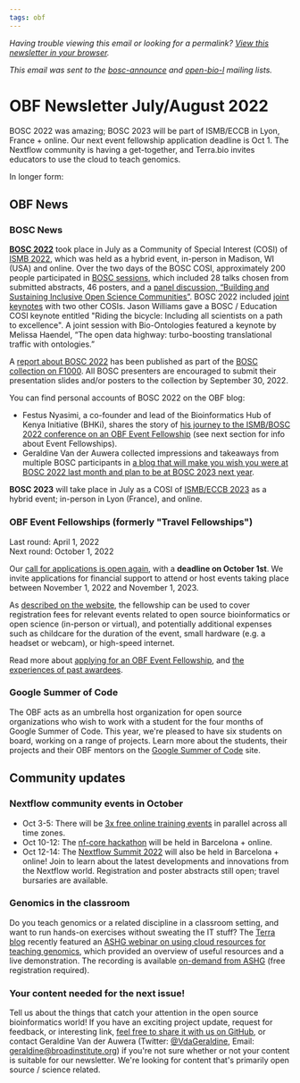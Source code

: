```yaml
---
tags: obf
---
```


_Having trouble viewing this email or looking for a permalink? [View this newsletter in your browser](https://github.com/OBF/newsletter/blob/master/newsletters/2022-07.md)._

_This email was sent to the [bosc-announce](https://groups.google.com/g/bosc-announce) and [open-bio-l](http://mailman.open-bio.org/mailman/listinfo/open-bio-l/) mailing lists._

# OBF Newsletter July/August 2022

BOSC 2022 was amazing; BOSC 2023 will be part of ISMB/ECCB in Lyon, France + online. Our next event fellowship application deadline is Oct 1. The Nextflow community is having a get-together, and Terra.bio invites educators to use the cloud to teach genomics.

In longer form: 

## OBF News

### BOSC News

**[BOSC 2022](http://open-bio.org/events/bosc/bosc-2022/)** took place in July as a Community of Special Interest (COSI) of [ISMB 2022](https://www.iscb.org/ismb2022), which was held as a hybrid event, in-person in Madison, WI (USA) and online. Over the two days of the BOSC COSI, approximately 200 people participated in [BOSC sessions](https://www.open-bio.org/events/bosc-2022/bosc-2022-schedule/), which included 28 talks chosen from submitted abstracts, 46 posters, and a [panel discussion, “Building and Sustaining Inclusive Open Science Communities”](https://www.open-bio.org/events/bosc-2022/bosc-2022-panel/). BOSC 2022 included [joint keynotes](https://www.open-bio.org/events/bosc-2022/bosc-2022-keynotes/) with two other COSIs. Jason Williams gave a BOSC / Education COSI keynote entitled "Riding the bicycle: Including all scientists on a path to excellence". A joint session with Bio-Ontologies featured a keynote by Melissa Haendel, “The open data highway: turbo-boosting translational traffic with ontologies.”

A [report about BOSC 2022](https://f1000research.com/articles/11-1034) has been published as part of the [BOSC collection on F1000](https://f1000research.com/collections/bosc). All BOSC presenters are encouraged to submit their presentation slides and/or posters to the collection by September 30, 2022.

You can find personal accounts of BOSC 2022 on the OBF blog: 
- Festus Nyasimi, a co-founder and lead of the Bioinformatics Hub of Kenya Initiative (BHKi), shares the story of [his journey to the ISMB/BOSC 2022 conference on an OBF Event Fellowship](https://www.open-bio.org/2022/08/01/obf-event-fellow2022-fnyasimi/) (see next section for info about Event Fellowships).
- Geraldine Van der Auwera collected impressions and takeaways from multiple BOSC participants in [a blog that will make you wish you were at BOSC 2022 last month and plan to be at BOSC 2023 next year](https://www.open-bio.org/2022/08/16/crowdsourced-highlights-from-bosc-2022/). 

**BOSC 2023** will take place in July as a COSI of [ISMB/ECCB 2023](https://www.iscb.org/ismbeccb2023) as a hybrid event; in-person in Lyon (France), and online.


### OBF Event Fellowships (formerly "Travel Fellowships")

Last round: April 1, 2022  
Next round: October 1, 2022

Our [call for applications is open again](https://www.open-bio.org/2022/08/12/obf-event-fellowship-2022-round2/), with a **deadline on October 1st**. We invite applications for financial support to attend or host events taking place between November 1, 2022 and November 1, 2023.

As [described on the website](https://www.open-bio.org/event-awards/), the fellowship can be used to cover registration fees for relevant events related to open source bioinformatics or open science (in-person or virtual), and potentially additional expenses such as childcare for the duration of the event, small hardware (e.g. a headset or webcam),  or high-speed internet.

Read more about [applying for an OBF Event Fellowship](https://www.open-bio.org/event-awards/#fellowships-applications), and [the experiences of past awardees](https://www.open-bio.org/category/travel-fellowship/event-fellowship/).


### Google Summer of Code

The OBF acts as an umbrella host organization for open source organizations who wish to work with a student for the four months of Google Summer of Code. This year, we're pleased to have six students on board, working on a range of projects. Learn more about the students, their projects and their OBF mentors on the [Google Summer of Code](https://summerofcode.withgoogle.com/programs/2022/organizations/open-bioinformatics-foundation-obf) site.


## Community updates

### Nextflow community events in October
- Oct 3-5: There will be [3x free online training events](https://nf-co.re/events/2022/training-october-2022) in parallel across all time zones.
- Oct 10-12: The [nf-core hackathon](https://nf-co.re/events/2022/hackathon-october-2022) will be held in Barcelona + online.
- Oct 12-14: The [Nextflow Summit 2022](https://summit.nextflow.io) will also be held in Barcelona + online! Join to learn about the latest developments and innovations from the Nextflow world. Registration and poster abstracts still open; travel bursaries are available.  

### Genomics in the classroom
Do you teach genomics or a related discipline in a classroom setting, and want to run hands-on exercises without sweating the IT stuff? The [Terra blog](https://terra.bio/blog/) recently featured an [ASHG webinar on using cloud resources for teaching genomics](https://terra.bio/anvil-in-the-classroom-cloud-scale-educational-resources-for-modern-genomics/), which provided an overview of useful resources and a live demonstration. The recording is available [on-demand from ASHG](https://learning.ashg.org/products/anvil-in-the-classroom-cloud-scale-educational-resources-for-modern-genomics#tab-product_tab_contents__1) (free registration required). 

### Your content needed for the next issue!

Tell us about the things that catch your attention in the open source bioinformatics world! If you have an exciting project update, request for feedback, or interesting link, [feel free to share it with us on GitHub](https://github.com/OBF/newsletter/issues/24), or contact Geraldine Van der Auwera (Twitter: [@VdaGeraldine](https://twitter.com/VdaGeraldine), Email: [geraldine@broadinstitute.org](mailto:geraldine@broadinstitute.org)) if you're not sure whether or not your content is suitable for our newsletter. We're looking for content that's primarily open source / science related.



